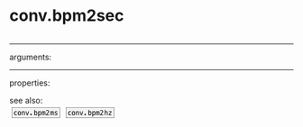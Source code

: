 # conv.bpm2sec

```

```
---
arguments:


---
properties:


see also:<br>
![conv.bpm2ms](img/object_conv.bpm2ms.png)
![conv.bpm2hz](img/object_conv.bpm2hz.png)
